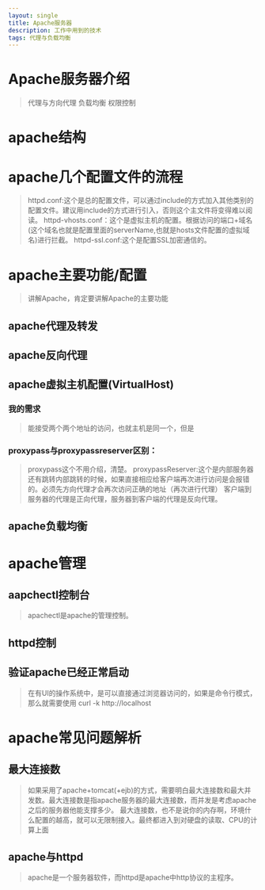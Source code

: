 ```yaml
---
layout: single
title: Apache服务器
description: 工作中用到的技术
tags: 代理与负载均衡
---
```


# Apache服务器介绍
>代理与方向代理
负载均衡
权限控制

# apache结构

# apache几个配置文件的流程
>httpd.conf:这个是总的配置文件，可以通过include的方式加入其他类别的配置文件。建议用include的方式进行引入，否则这个主文件将变得难以阅读。
httpd-vhosts.conf：这个是虚拟主机的配置。根据访问的端口+域名(这个域名也就是配置里面的serverName,也就是hosts文件配置的虚拟域名)进行拦截。
httpd-ssl.conf:这个是配置SSL加密通信的。

# apache主要功能/配置
>讲解Apache，肯定要讲解Apache的主要功能

## apache代理及转发

## apache反向代理

## apache虚拟主机配置(VirtualHost)
### 我的需求
>能接受两个两个地址的访问，也就主机是同一个，但是

### proxypass与proxypassreserver区别：
>proxypass这个不用介绍，清楚。
>proxypassReserver:这个是内部服务器还有跳转内部跳转的时候，如果直接相应给客户端再次进行访问是会报错的。必须先方向代理才会再次访问正确的地址（再次进行代理）
客户端到服务器的代理是正向代理，服务器到客户端的代理是反向代理。

## apache负载均衡

# apache管理
## aapchectl控制台
>apachectl是apache的管理控制。

## httpd控制

## 验证apache已经正常启动
>在有UI的操作系统中，是可以直接通过浏览器访问的，如果是命令行模式，那么就需要使用
	curl -k http://localhost


# apache常见问题解析
## 最大连接数
>如果采用了apache+tomcat(+ejb)的方式，需要明白最大连接数和最大并发数。最大连接数是指apache服务器的最大连接数，而并发是考虑apache之后的服务器他能支撑多少。
最大连接数，也不是说你的内存啊，环境什么配置的越高，就可以无限制接入。最终都进入到对硬盘的读取、CPU的计算上面


## apache与httpd
>apache是一个服务器软件，而httpd是apache中http协议的主程序。 
